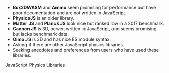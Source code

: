 * **Box2DWASM** and **Ammo** seem promising for performance but have poor documentation and are not written in JavaScript.  
* **PhysicsJS** is an older library.  
* **Matter JS** and **Planck JS** look nice but ranked low in a 2017 benchmark.  
* **Cannon JS** is 3D, newer, written in JavaScript, and seems promising, but lacks benchmark data.  
* **Oimo JS** is 3D and has nice ES module syntax.  
* Asking if there are other JavaScript physics libraries.  
* Seeking anecdotes and preferences from users who have used these libraries.

JavaScript Physics Libraries